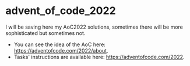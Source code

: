 # advent_of_code_2022
I will be saving here my AoC2022 solutions, sometimes there will be more sophisticated but sometimes not.


- You can see the idea of the AoC here: https://adventofcode.com/2022/about.
- Tasks' instructions are available here: https://adventofcode.com/2022.
